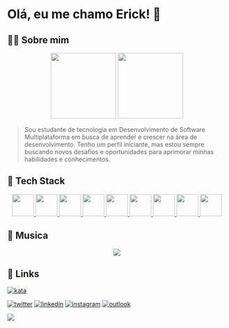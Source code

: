# Olá, eu me chamo Erick! 👋

## 👨‍💻 Sobre mim

<div align="center">

<picture>
    <source height="150em" media="(prefers-color-scheme: dark)" srcset="https://github-readme-stats.vercel.app/api?username=ericksantos12&show_icons=true&theme=github_dark&include_all_commits=true&hide=stars">
    <img height="150em" src="https://github-readme-stats.vercel.app/api?username=ericksantos12&show_icons=true&include_all_commits=true&hide=stars">
</picture>
<picture>
    <source height="150em" media="(prefers-color-scheme: dark)" srcset="https://github-readme-stats.vercel.app/api/top-langs/?username=ericksantos12&layout=compact&langs_count=7&theme=github_dark">
    <img height="150em" src="https://github-readme-stats.vercel.app/api/top-langs/?username=ericksantos12&layout=compact&langs_count=7">
</picture>
</div>

> Sou estudante de tecnologia em Desenvolvimento de Software Multiplataforma em busca de aprender e crescer na área de desenvolvimento. Tenho um perfil iniciante, mas estou sempre buscando novos desafios e oportunidades para aprimorar minhas habilidades e conhecimentos.

## 🧐 Tech Stack

<div align="center">
<a href='https://developer.mozilla.org/en-US/docs/Glossary/HTML5'>
<img src="https://cdn.jsdelivr.net/gh/devicons/devicon/icons/html5/html5-original.svg" width="50" height="50"/>
</a>
<a href='https://developer.mozilla.org/en-US/docs/Web/CSS'>
<img src="https://cdn.jsdelivr.net/gh/devicons/devicon/icons/css3/css3-original.svg" width="50" height="50" />
</a>
<!-- <a href='https://tailwindcss.com'>
<img src="https://cdn.jsdelivr.net/gh/devicons/devicon/icons/tailwindcss/tailwindcss-plain.svg" width="50" height="50" />
</a>
<a href='https://getbootstrap.com'>
<img src="https://cdn.jsdelivr.net/gh/devicons/devicon/icons/bootstrap/bootstrap-original.svg" width="50" height="50" /> -->
</a>
<a href='https://developer.mozilla.org/en-US/docs/Web/JavaScript'>
<img src="https://cdn.jsdelivr.net/gh/devicons/devicon/icons/javascript/javascript-original.svg" width="50" height="50" />
</a>
<a href='https://nodejs.org/en/'>
<img src="https://cdn.jsdelivr.net/gh/devicons/devicon/icons/nodejs/nodejs-original.svg" width="50" height="50"/>
</a>
<a href='https://www.npmjs.com'>
<img src="https://cdn.jsdelivr.net/gh/devicons/devicon/icons/npm/npm-original-wordmark.svg" width="50" height="50" />
</a>
<a href='https://www.python.org'>
<img src="https://cdn.jsdelivr.net/gh/devicons/devicon/icons/python/python-original.svg" width="50" height="50" />
</a>
<a href='https://www.java.com/en/'>
<img src="https://cdn.jsdelivr.net/gh/devicons/devicon/icons/java/java-original.svg" width="50" height="50" />
</a>
<a href='https://www.mysql.com'>
<img src="https://cdn.jsdelivr.net/gh/devicons/devicon/icons/mysql/mysql-original.svg" width="50" height="50" />
</a>
<a href='https://git-scm.com'>
<img src="https://cdn.jsdelivr.net/gh/devicons/devicon/icons/git/git-original.svg" width="50" height="50" />
</a>
<!-- <a href='https://www.adobe.com/products/photoshop.html'>
<img src="https://cdn.jsdelivr.net/gh/devicons/devicon/icons/photoshop/photoshop-line.svg" width="50" height="50" />
</a>
<a href='https://www.adobe.com/products/premiere.html'>
<img src="https://cdn.jsdelivr.net/gh/devicons/devicon/icons/premierepro/premierepro-original.svg" width="50" height="50" />
</a> -->
</div>



## 🎵 Musica

<div align="center">
<a href="https://spotify-github-profile.vercel.app/api/view?uid=ericksousa12&redirect=true"><img src="https://spotify-github-profile.vercel.app/api/view?uid=ericksousa12&cover_image=true&theme=novatorem&show_offline=false&background_color=000000&interchange=true&bar_color=4b8dda&bar_color_cover=false"></a>
</div>



## 🔗 Links
[![kata](https://www.codewars.com/users/ericksantos12/badges/small)](https://www.codewars.com/users/ericksantos12)

[![twitter](https://img.shields.io/badge/-Twitter-1DA1F2?style=for-the-badge&logo=twitter&logoColor=white)](https://twitter.com/ErickSantosS12)
[![linkedin](https://img.shields.io/badge/-Linkedin-0A66C2?style=for-the-badge&logo=linkedin&logoColor=white)](https://www.linkedin.com/in/ericksantos12/)
[![instagram](https://img.shields.io/badge/-Instagram-E4405F?style=for-the-badge&logo=instagram&logoColor=white)](https://www.instagram.com/erickssousa12/)
[![outlook](https://img.shields.io/badge/-Outlook-0078D4?style=for-the-badge&logo=microsoft-outlook&logoColor=white)](mailto:erick.sousa@hotmail.com.br)

<picture>
    <source media="(prefers-color-scheme: dark)" srcset="https://raw.githubusercontent.com/ericksantos12/ericksantos12/output/github-snake-dark.svg">
    <img src="https://raw.githubusercontent.com/ericksantos12/ericksantos12/output/github-snake.svg">
</picture>